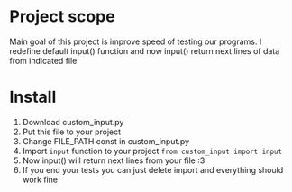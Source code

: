 # Project scope
Main goal of this project is improve speed of testing our programs.
I redefine default input() function and now input() return next
lines of data from indicated file

# Install
1. Download custom_input.py
2. Put this file to your project
3. Change FILE_PATH const in custom_input.py
4. Import ```input``` function to your project 
   ```from custom_input import input```
5. Now input() will return next lines from your file :3
6. If you end your tests you can just delete import and everything 
   should work fine